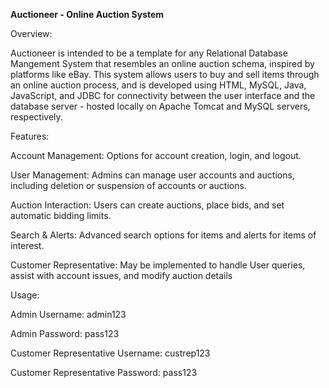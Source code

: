 **Auctioneer - Online Auction System**

Overview:

Auctioneer is intended to be a template for any Relational Database Mangement System that resembles an online auction schema, inspired by platforms like eBay. This system allows users to buy and sell items through an online auction process, and is developed using HTML, MySQL, Java, JavaScript, and JDBC for connectivity between the user interface and the database server - hosted locally on Apache Tomcat and MySQL servers, respectively.


Features:

Account Management: Options for account creation, login, and logout.

User Management: Admins can manage user accounts and auctions, including deletion or suspension of accounts or auctions.

Auction Interaction: Users can create auctions, place bids, and set automatic bidding limits.

Search & Alerts: Advanced search options for items and alerts for items of interest.

Customer Representative: May be implemented to handle User queries, assist with account issues, and modify auction details




Usage:

Admin Username: admin123

Admin Password: pass123

Customer Representative Username: custrep123

Customer Representative Password: pass123
